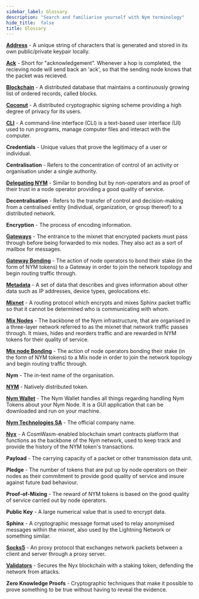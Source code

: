 ```yaml
---
sidebar_label: Glossary
description: "Search and familiarise yourself with Nym terminology"
hide_title:  false
title: Glossary
---
```



**[Address](https://nymtech.net/docs/stable/integrations/addresses-in-nym/)** - A unique string of characters that is generated and stored in its own public/private keypair locally.

**[Ack](https://nymtech.net/docs/stable/architecture/traffic-flow/#acks)** - Short for "acknowledgement". Whenever a hop is completed, the recieving node will send back an 'ack', so that the sending node knows that the packet was recieved.

**[Blockchain](https://nymtech.net/docs/stable/smart-contracts/overview/)** - A distributed database that maintains a continuously growing list of ordered records, called blocks.

**[Coconut](https://nymtech.net/docs/stable/coconut/)** - A distributed cryptographic signing scheme providing a high degree of privacy for its users.

**[CLI](https://nymtech.net/docs/stable/nym-cli/)** - A command-line interface (CLI) is a text-based user interface (UI) used to run programs, manage computer files and interact with the computer.

**Credentials** - Unique values that prove the legitimacy of a user or individual.

**Centralisation** - Refers to the concentration of control of an activity or organisation under a single authority.

**[Delegating NYM](https://medium.com/coinmonks/what-you-have-to-know-about-staking-and-delegating-458b6d2300a5)** - Similar to bonding but by non-operators and as proof of their trust in a node operator providing a good quality of service. 

**Decentralisation** - Refers to the transfer of control and decision-making from a centralised entity (individual, organization, or group thereof) to a distributed network.

**Encryption** - The process of encoding information.

**[Gateways](https://blog.nymtech.net/gateways-to-privacy-51196005bf5)** - The entrance to the mixnet that encrypted packets must pass through before being forwarded to mix nodes. They also act as a sort of mailbox for messages.

**[Gateway Bonding](https://nymtech.net/docs/stable/run-nym-nodes/nodes/gateways/#bonding-your-gateway)** - The action of node operators to bond their stake (in the form of NYM tokens) to a Gateway in order to join the network topology and begin routing traffic through.

**[Metadata](https://www.opendatasoft.com/en/blog/what-is-metadata-and-why-is-it-important-data)** - A set of data that describes and gives information about other data such as IP addresses, device types, geolocations etc.

**[Mixnet](https://nymtech.net/docs/stable/architecture/traffic-flow/)** - A routing protocol which encrypts and mixes Sphinx packet traffic so that it cannot be determined who is communicating with whom. 

**[Mix Nodes](https://blog.nymtech.net/nym-mixnodes-deep-dive-d2b91917f097)** - The backbone of the Nym infrastructure, that are organised in a three-layer network referred to as the mixnet that network traffic passes through. It mixes, hides and reorders traffic and are rewarded in NYM tokens for their quality of service.

**[Mix node Bonding](https://nymtech.net/docs/stable/run-nym-nodes/nodes/mixnodes/#bonding-your-mix-node)** - The action of node operators bonding their stake (in the form of NYM tokens) to a Mix node in order to join the network topology and begin routing traffic through.

**Nym** - The in-text name of the organisation.

**[NYM](https://nymtech.net/docs/stable/nym-cli/#send-tokens-to-an-account)** - Natively distributed token. 

**[Nym Wallet](https://nymtech.net/docs/stable/wallet/)** - The Nym Wallet handles all things regarding handling Nym Tokens about your Nym Node. It is a GUI application that can be downloaded and run on your machine.

**[Nym Technologies SA](https://nymtech.net)** - The official company name.

**[Nyx](https://nymtech.net/docs/stable/integrations/payment-integration-overview/)** - A CosmWasm-enabled blockchain smart contracts platform that functions as the backbone of the Nym network, used to keep track and provide the history of the NYM token's transactions.

**Payload** - The carrying capacity of a packet or other transmission data unit.

**Pledge** - The number of tokens that are put up by node operators on their nodes as their commitment to provide good quality of service and insure against future bad behaviour.

**Proof-of-Mixing** - The reward of NYM tokens is based on the good quality of service carried out by node operators.

**Public Key** - A large numerical value that is used to encrypt data.

**Sphinx** - A cryptographic message format used to relay anonymised messages within the mixnet, also used by the Lightning Network or something similar.

**[Socks5](https://en.wikipedia.org/wiki/SOCKS)** - An proxy protocol that exchanges network packets between a client and server through a proxy server.

**[Validators](https://nymtech.net/docs/stable/run-nym-nodes/nodes/validators/)** - Secures the Nyx blockchain with a staking token, defending the network from attacks.

**Zero Knowledge Proofs** - Cryptographic techniques that make it possible to prove something to be true without having to reveal the evidence. 
